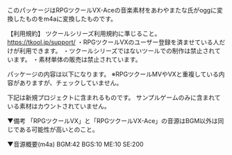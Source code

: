 このパッケージはRPGツクールVX-Aceの音楽素材をあわやまたな氏がoggに変換したものをm4aに変換したものです。


【利用規約】
ツクールシリーズ利用規約に準じること。
https://tkool.jp/support/
・RPGツクールVXのユーザー登録を済ませている人だけが利用できます。
・ツクールシリーズではないツールでの制作は禁止されています。
・素材単体の販売は禁止されています。

パッケージの内容は以下になります。
※RPGツクールMVやVXと重複している内容がありますが、チェックしていません。

下記は新規プロジェクトに含まれるものです。
サンプルゲームのみに含まれている素材はカウントされていません。

▼備考
「RPGツクールVX」と「RPGツクールVX-Ace」の音源はBGM以外は同じである可能性が高いとのこと。

▼音源概要(m4a)
BGM:42
BGS:10
ME:10
SE:200
